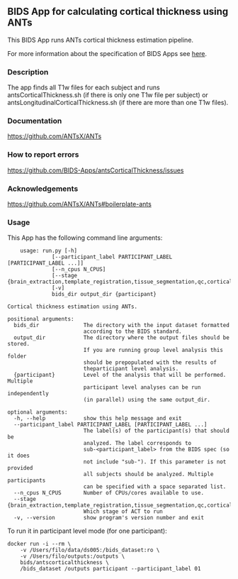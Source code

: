 ## BIDS App for calculating cortical thickness using ANTs

This BIDS App runs ANTs cortical thickness estimation pipeline.

For more information about the specification of BIDS Apps see [here](https://docs.google.com/document/d/1E1Wi5ONvOVVnGhj21S1bmJJ4kyHFT7tkxnV3C23sjIE/edit#).

### Description
The app finds all T1w files for each subject and runs antsCorticalThickness.sh (if there is only one T1w file per subject) or
antsLongitudinalCorticalThickness.sh (if there are more than one T1w files).

### Documentation
https://github.com/ANTsX/ANTs

### How to report errors
https://github.com/BIDS-Apps/antsCorticalThickness/issues

### Acknowledgements
https://github.com/ANTsX/ANTs#boilerplate-ants

### Usage
This App has the following command line arguments:

		usage: run.py [-h]
                  [--participant_label PARTICIPANT_LABEL [PARTICIPANT_LABEL ...]]
                  [--n_cpus N_CPUS]
                  [--stage {brain_extraction,template_registration,tissue_segmentation,qc,cortical_thickness}]
                  [-v]
                  bids_dir output_dir {participant}

    Cortical thickness estimation using ANTs.

    positional arguments:
      bids_dir              The directory with the input dataset formatted
                            according to the BIDS standard.
      output_dir            The directory where the output files should be stored.
                            If you are running group level analysis this folder
                            should be prepopulated with the results of
                            theparticipant level analysis.
      {participant}         Level of the analysis that will be performed. Multiple
                            participant level analyses can be run independently
                            (in parallel) using the same output_dir.

    optional arguments:
      -h, --help            show this help message and exit
      --participant_label PARTICIPANT_LABEL [PARTICIPANT_LABEL ...]
                            The label(s) of the participant(s) that should be
                            analyzed. The label corresponds to
                            sub-<participant_label> from the BIDS spec (so it does
                            not include "sub-"). If this parameter is not provided
                            all subjects should be analyzed. Multiple participants
                            can be specified with a space separated list.
      --n_cpus N_CPUS       Number of CPUs/cores available to use.
      --stage {brain_extraction,template_registration,tissue_segmentation,qc,cortical_thickness}
                            Which stage of ACT to run
      -v, --version         show program's version number and exit

To run it in participant level mode (for one participant):

    docker run -i --rm \
		-v /Users/filo/data/ds005:/bids_dataset:ro \
		-v /Users/filo/outputs:/outputs \
		bids/antscorticalthickness \
		/bids_dataset /outputs participant --participant_label 01

